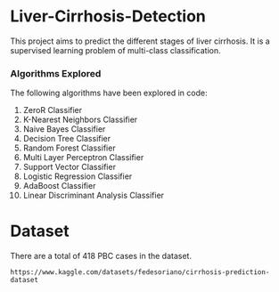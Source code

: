 # Liver-Cirrhosis-Detection

This project aims to predict the different stages of liver cirrhosis. It is a supervised learning problem of multi-class classification. 

### Algorithms Explored

The following algorithms have been explored in code:

1. ZeroR Classifier
2. K-Nearest Neighbors  Classifier
3. Naive Bayes Classifier
4. Decision Tree Classifier
5. Random Forest Classifier
6. Multi Layer Perceptron Classifier
7. Support Vector Classifier
8. Logistic Regression Classifier
9. AdaBoost Classifier
10. Linear Discriminant Analysis Classifier

# Dataset

There are a total of 418 PBC cases in the dataset.
```
https://www.kaggle.com/datasets/fedesoriano/cirrhosis-prediction-dataset
```

